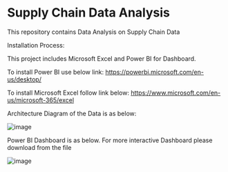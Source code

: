 # Supply Chain Data Analysis
 This repository contains Data Analysis on Supply Chain Data

Installation Process:

This project includes Microsoft Excel and Power BI for Dashboard.

To install Power BI use below link:
https://powerbi.microsoft.com/en-us/desktop/

To install Microsoft Excel follow link below:
https://www.microsoft.com/en-us/microsoft-365/excel

Architecture Diagram of the Data is as below:

![image](https://github.com/SujataPrabhakar/Supply-Chain-Data-Analysis/assets/41829031/59681087-065e-43fc-b572-a0082d73ccb6)

Power BI Dashboard is as below. For more interactive Dashboard please download from the file

![image](https://github.com/SujataPrabhakar/Supply-Chain-Data-Analysis/assets/41829031/ff02294b-3f57-4a1b-9860-42fd583a01b2)

